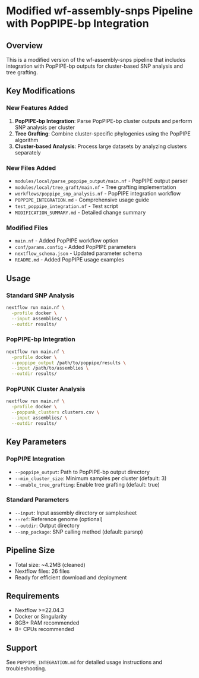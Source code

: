 # Modified wf-assembly-snps Pipeline with PopPIPE-bp Integration

## Overview
This is a modified version of the wf-assembly-snps pipeline that includes integration with PopPIPE-bp outputs for cluster-based SNP analysis and tree grafting.

## Key Modifications

### New Features Added
1. **PopPIPE-bp Integration**: Parse PopPIPE-bp cluster outputs and perform SNP analysis per cluster
2. **Tree Grafting**: Combine cluster-specific phylogenies using the PopPIPE algorithm
3. **Cluster-based Analysis**: Process large datasets by analyzing clusters separately

### New Files Added
- `modules/local/parse_poppipe_output/main.nf` - PopPIPE output parser
- `modules/local/tree_graft/main.nf` - Tree grafting implementation
- `workflows/poppipe_snp_analysis.nf` - PopPIPE integration workflow
- `POPPIPE_INTEGRATION.md` - Comprehensive usage guide
- `test_poppipe_integration.nf` - Test script
- `MODIFICATION_SUMMARY.md` - Detailed change summary

### Modified Files
- `main.nf` - Added PopPIPE workflow option
- `conf/params.config` - Added PopPIPE parameters
- `nextflow_schema.json` - Updated parameter schema
- `README.md` - Added PopPIPE usage examples

## Usage

### Standard SNP Analysis
```bash
nextflow run main.nf \
  -profile docker \
  --input assemblies/ \
  --outdir results/
```

### PopPIPE-bp Integration
```bash
nextflow run main.nf \
  -profile docker \
  --poppipe_output /path/to/poppipe/results \
  --input /path/to/assemblies \
  --outdir results/
```

### PopPUNK Cluster Analysis
```bash
nextflow run main.nf \
  -profile docker \
  --poppunk_clusters clusters.csv \
  --input assemblies/ \
  --outdir results/
```

## Key Parameters

### PopPIPE Integration
- `--poppipe_output`: Path to PopPIPE-bp output directory
- `--min_cluster_size`: Minimum samples per cluster (default: 3)
- `--enable_tree_grafting`: Enable tree grafting (default: true)

### Standard Parameters
- `--input`: Input assembly directory or samplesheet
- `--ref`: Reference genome (optional)
- `--outdir`: Output directory
- `--snp_package`: SNP calling method (default: parsnp)

## Pipeline Size
- Total size: ~4.2MB (cleaned)
- Nextflow files: 26 files
- Ready for efficient download and deployment

## Requirements
- Nextflow >=22.04.3
- Docker or Singularity
- 8GB+ RAM recommended
- 8+ CPUs recommended

## Support
See `POPPIPE_INTEGRATION.md` for detailed usage instructions and troubleshooting.
